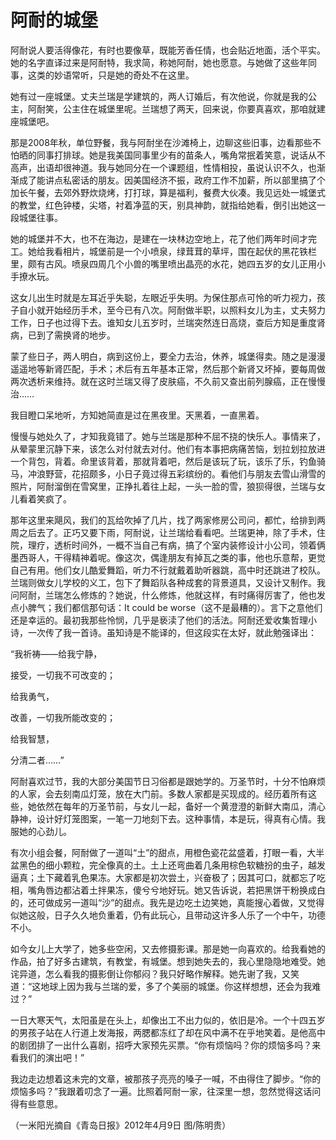 # 阿耐的城堡

阿耐说人要活得像花，有时也要像草，既能芳香任情，也会贴近地面，活个平实。她的名字直译过来是阿耐特，我求简，称她阿耐，她也愿意。与她做了这些年同事，这类的妙语常听，只是她的奇处不在这里。 

她有过一座城堡。丈夫兰瑞是学建筑的，两人订婚后，有次他说，你就是我的公主，阿耐笑，公主住在城堡里呢。兰瑞想了两天，回来说，你要真喜欢，那咱就建座城堡吧。 

那是2008年秋，单位野餐，我与阿耐坐在沙滩椅上，边聊这些旧事，边看那些不怕晒的同事打排球。她是我美国同事里少有的苗条人，嘴角常抿着笑意，说话从不高声，出语却很神道。我与她同分在一个课题组，性情相投，虽说认识不久，也渐渐成了能讲点私密话的朋友。因美国经济不振，政府工作不加薪，所以部里搞了个加长午餐，去郊外野炊烧烤，打打球，算是福利，餐费大伙凑。我见远处一城堡式的教堂，红色钟楼，尖塔，衬着净蓝的天，别具神韵，就指给她看，倒引出她这一段城堡往事。 

她的城堡并不大，也不在海边，是建在一块林边空地上，花了他们两年时间才完工。她给我看相片，城堡前是一个小喷泉，绿茸茸的草坪，围在起伏的黑花铁栏里，颇有古风。喷泉四周几个小兽的嘴里喷出晶亮的水花，她四五岁的女儿正用小手撩水玩。 

这女儿出生时就是左耳近乎失聪，左眼近乎失明。为保住那点可怜的听力视力，孩子自小就开始经历手术，至今已有八次。阿耐做半职，以照料女儿为主，丈夫努力工作，日子也过得下去。谁知女儿五岁时，兰瑞突然连日高烧，查后方知是重度肾病，已到了需换肾的地步。 

蒙了些日子，两人明白，病到这份上，要全力去治，休养，城堡得卖。随之是漫漫遥遥地等新肾匹配，手术；术后有五年基本正常，然后那个新肾又坏掉，要每周做两次透析来维持。就在这时兰瑞又得了皮肤癌，不久前又查出前列腺癌，正在慢慢治…… 

我目瞪口呆地听，方知她简直是过在黑夜里。天黑着，一直黑着。 

慢慢与她处久了，才知我竟错了。她与兰瑞是那种不屈不挠的快乐人。事情来了，从晕蒙里沉静下来，该怎么对付就去对付。他们有本事把病痛苦恼，划拉划拉放进一个背包，背着。命里该背着，那就背着吧，然后是该玩了玩，该乐了乐，钓鱼骑马，冲浪野营，花招颇多，小日子竟过得五彩缤纷的。看他们与朋友去雪山滑雪的照片，阿耐溜倒在雪窝里，正挣扎着往上起，一头一脸的雪，狼狈得很，兰瑞与女儿看着笑疯了。 

那年这里来飓风，我们的瓦给吹掉了几片，找了两家修房公司问，都忙，给排到两周之后去了。正巧又要下雨，阿耐说，让兰瑞给看看吧。兰瑞更神，除了手术，住院，理疗，透析时间外，一概不当自己有病，搞了个室内装修设计小公司，领着俩墨西哥人，干得精神着呢。像这次，偶逢朋友有掉瓦之类的事，他也乐意帮，更觉自己有用。他们女儿酷爱舞蹈，听力不行就戴着助听器跳，高中时还跳进了校队。兰瑞则做女儿学校的义工，包下了舞蹈队各种成套的背景道具，又设计又制作。我问阿耐，兰瑞怎么修炼的？她说，什么修炼，他就这样，有时痛得厉害了，他也发点小脾气；我们都信那句话：It could be worse（这不是最糟的）。言下之意他们还是幸运的。最初我那些怜悯，几乎是亵渎了他们的活法。阿耐还爱收集哲理小诗，一次传了我一首诗。虽知诗是不能译的，但这段实在太好，就此勉强译出： 

“我祈祷——给我宁静， 

接受，一切我不可改变的； 

给我勇气， 

改善，一切我所能改变的； 

给我智慧， 

分清二者……” 

阿耐喜欢过节，我的大部分美国节日习俗都是跟她学的。万圣节时，十分不怕麻烦的人家，会去刻南瓜灯笼，放在大门前。多数人家都是买现成的。经历着所有这些，她依然在每年的万圣节前，与女儿一起，备好一个黄澄澄的新鲜大南瓜，清心静神，设计好灯笼图案，一笔一刀地刻下去。这种事情，本是玩，得真有心情。我服她的心劲儿。 

有次小组会餐，阿耐做了一道叫“土”的甜点，用橙色瓷花盆盛着，打眼一看，大半盆黑色的细小颗粒，完全像真的土。土上还弯曲着几条用棕色软糖扮的虫子，越发逼真；土下藏着乳色果冻。大家都是初次尝土，兴奋极了；因其可口，就都忘了吃相，嘴角唇边都沾着土拌果冻，傻兮兮地好玩。她又告诉说，若把黑饼干粉换成白的，还可做成另一道叫“沙”的甜点。我先是边吃土边笑她，真能搜心着做，又觉得似她这般，日子久久地负重着，仍有此玩心，且带动这许多人乐了一个中午，功德不小。 

如今女儿上大学了，她多些空闲，又去修摄影课。那是她一向喜欢的。给我看她的作品，拍了好多古建筑，有教堂，有城堡。想到她失去的，我心里隐隐地难受。她诧异道，怎么看我的摄影倒让你郁闷？我只好略作解释。她先谢了我，又笑道：“这地球上因为我与兰瑞的爱，多了个美丽的城堡。你这样想想，还会为我难过？” 

一日大寒天气，太阳虽是在头上，却像出工不出力似的，依旧是冷。一个十四五岁的男孩子站在人行道上发海报，两腮都冻红了却在风中满不在乎地笑着。是他高中的剧团排了一出什么喜剧，招呼大家预先买票。“你有烦恼吗？你的烦恼多吗？来看我们的演出吧！” 

我边走边想着这未完的文章，被那孩子亮亮的嗓子一喊，不由得住了脚步。“你的烦恼多吗？”我跟着叨念了一遍。比照着阿耐一家，往深里一想，忽然觉得这话问得有些意思。 

（一米阳光摘自《青岛日报》2012年4月9日 图/陈明贵）